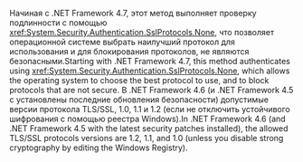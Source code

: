 <span data-ttu-id="a1f10-101">Начиная с .NET Framework 4.7, этот метод выполняет проверку подлинности с помощью <xref:System.Security.Authentication.SslProtocols.None>, что позволяет операционной системе выбрать наилучший протокол для использования и для блокирования протоколов, не являются безопасными.</span><span class="sxs-lookup"><span data-stu-id="a1f10-101">Starting with .NET Framework 4.7, this method authenticates using <xref:System.Security.Authentication.SslProtocols.None>, which allows the operating system to choose the best protocol to use, and to block protocols that are not secure.</span></span> <span data-ttu-id="a1f10-102">В .NET Framework 4.6 (и .NET Framework 4.5 с установлены последние обновления безопасности) допустимые версии протокола TLS/SSL, 1.0, 1.1 и 1.2 (если не отключить устойчивого шифрования с помощью реестра Windows).</span><span class="sxs-lookup"><span data-stu-id="a1f10-102">In .NET Framework 4.6 (and .NET Framework 4.5 with the latest security patches installed), the allowed TLS/SSL protocols versions are 1.2, 1.1, and 1.0 (unless you disable strong cryptography by editing the Windows Registry).</span></span>
